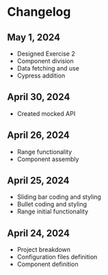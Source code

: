 # Changelog

## May 1, 2024

- Designed Exercise 2
- Component division
- Data fetching and use
- Cypress addition

## April 30, 2024

- Created mocked API

## April 26, 2024

- Range functionality
- Component assembly

## April 25, 2024

- Sliding bar coding and styling
- Bullet coding and styling
- Range initial functionality

## April 24, 2024

- Project breakdown
- Configuration files definition
- Component definition
